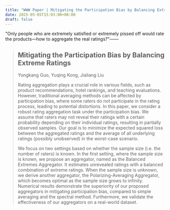 ```yaml
---
title: "WWW Paper | Mitigating the Participation Bias by Balancing Extreme Ratings"
date: 2025-05-05T15:03:00+08:00
draft: false
---
```


"Only people who are extremely satisfied or extremely pissed off would rate the products—how to aggregate the real ratings?"——

> ## Mitigating the Participation Bias by Balancing Extreme Ratings
>
> Yongkang Guo, Yuqing Kong, Jialiang Liu
>
> Rating aggregation plays a crucial role in various fields, such as product recommendations, hotel rankings, and teaching evaluations. However, traditional averaging methods can be affected by participation bias, where some raters do not participate in the rating process, leading to potential distortions. In this paper, we consider a robust rating aggregation task under the participation bias. We assume that raters may not reveal their ratings with a certain probability depending on their individual ratings, resulting in partially observed samples. Our goal is to minimize the expected squared loss between the aggregated ratings and the average of all underlying ratings (possibly unobserved) in the worst-case scenario.
>
> We focus on two settings based on whether the sample size (i.e. the number of raters) is known. In the first setting, where the sample size is known, we propose an aggregator, named as the Balanced Extremes Aggregator. It estimates unrevealed ratings with a balanced combination of extreme ratings. When the sample size is unknown, we derive another aggregator, the Polarizing-Averaging Aggregator, which becomes optimal as the sample size grows to infinity. Numerical results demonstrate the superiority of our proposed aggregators in mitigating participation bias, compared to simple averaging and the spectral method. Furthermore, we validate the effectiveness of our aggregators on a real-world dataset.

